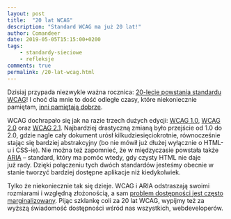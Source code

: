 ```yaml
---
layout: post
title:  "20 lat WCAG"
description: "Standard WCAG ma już 20 lat!"
author: Comandeer
date: 2019-05-05T15:15:00+0200
tags:
    - standardy-sieciowe
    - refleksje
comments: true
permalink: /20-lat-wcag.html
---
```


Dzisiaj przypada niezwykle ważna rocznica: [20-lecie powstania standardu WCAG](https://www.w3.org/1999/05/WCAG-RECPressRelease)! I choć dla mnie to dość odległe czasy, które niekoniecznie pamiętam, [inni pamiętają dobrze](https://informaton.blog/2019/05/05/lampka-szampana-za-wcag/).

WCAG dochrapało się jak na razie trzech dużych edycji: [WCAG 1.0](https://www.w3.org/TR/WAI-WEBCONTENT/), [WCAG 2.0](https://www.w3.org/TR/WCAG20/) oraz [WCAG 2.1](https://www.w3.org/TR/WCAG21/). Najbardziej drastyczną zmianą było przejście od 1.0 do 2.0, gdzie nagle cały dokument urósł kilkudziesięciokrotnie, równocześnie stając się bardziej abstrakcyjny (bo nie mówił już dłużej wyłącznie o HTML-u i CSS-ie). Nie można też zapomnieć, że w międzyczasie powstała także [ARIA](https://www.w3.org/TR/wai-aria/) – standard, który ma pomóc wtedy, gdy czysty HTML nie daje już rady. Dzięki połączeniu tych dwóch standardów jesteśmy obecnie w stanie tworzyć bardziej dostępne aplikacje niż kiedykolwiek.

Tylko że niekoniecznie tak się dzieje. WCAG i ARIA odstraszają swoimi rozmiarami i względną złożonością, a sam [problem dostępności jest często marginalizowany](https://blog.comandeer.pl/to-tylko-niepelnosprawni.html). Pijąc szklankę coli za 20 lat WCAG, wypijmy też za wyższą świadomość dostępności wśród nas wszystkich, webdeveloperów.
